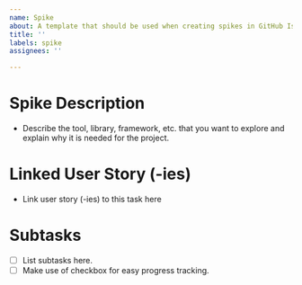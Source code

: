 ```yaml
---
name: Spike
about: A template that should be used when creating spikes in GitHub Issues.
title: ''
labels: spike
assignees: ''

---
```


# Spike Description
- Describe the tool, library, framework, etc. that you want to explore and explain why it is needed for the project.  

# Linked User Story (-ies)
- Link user story (-ies) to this task here

# Subtasks
- [ ] List subtasks here.
- [ ] Make use of checkbox for easy progress tracking.

